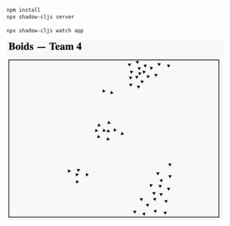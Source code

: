```
npm install
npx shadow-cljs server

npx shadow-cljs watch app
```

![Team 4 boids](public/2019-03-02_21-32-32.png?raw=true "Team 4 boids")
